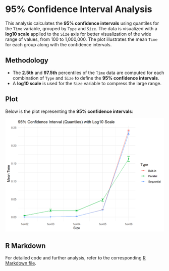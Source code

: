 # 95% Confidence Interval Analysis

This analysis calculates the **95% confidence intervals** using quantiles for the `Time` variable, grouped by `Type` and `Size`. The data is visualized with a **log10 scale** applied to the `Size` axis for better visualization of the wide range of values, from 100 to 1,000,000. The plot illustrates the mean `Time` for each group along with the confidence intervals.

## Methodology

- The **2.5th** and **97.5th** percentiles of the `Time` data are computed for each combination of `Type` and `Size` to define the **95% confidence intervals**.
- A **log10 scale** is used for the `Size` variable to compress the large range.

## Plot

Below is the plot representing the **95% confidence intervals**:

![95% Confidence Interval Plot](https://github.com/keserz/SMPE24/blob/main/homework_4_QS_IC/analysis/CI_plot.png)

## R Markdown

For detailed code and further analysis, refer to the corresponding [R Markdown file](https://github.com/keserz/SMPE24/blob/main/homework_4_QS_IC/analysis/quickSort_IC_analysis.md).
